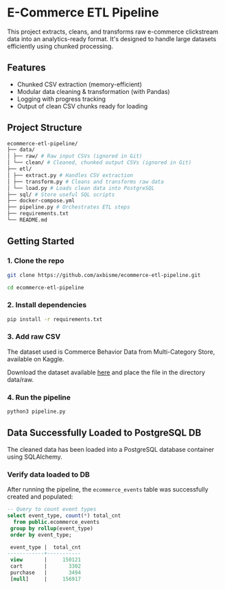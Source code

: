 # E-Commerce ETL Pipeline

This project extracts, cleans, and transforms raw e-commerce clickstream data into an analytics-ready format. It's designed to handle large datasets efficiently using chunked processing.

## Features
- Chunked CSV extraction (memory-efficient)
- Modular data cleaning & transformation (with Pandas)
- Logging with progress tracking
- Output of clean CSV chunks ready for loading

## Project Structure

```bash
ecommerce-etl-pipeline/
├── data/
│ ├── raw/ # Raw input CSVs (ignored in Git)
│ └── clean/ # Cleaned, chunked output CSVs (ignored in Git)
├── etl/
│ ├── extract.py # Handles CSV extraction
│ ├── transform.py # Cleans and transforms raw data
│ └── load.py # Loads clean data into PostgreSQL
├── sql/ # Store useful SQL scripts 
├── docker-compose.yml
├── pipeline.py # Orchestrates ETL steps
├── requirements.txt
└── README.md
```

## Getting Started

### 1. Clone the repo

```bash
git clone https://github.com/axbisme/ecommerce-etl-pipeline.git

cd ecommerce-etl-pipeline
```

### 2. Install dependencies 

```bash
pip install -r requirements.txt
```

### 3. Add raw CSV

The dataset used is Commerce Behavior Data from Multi-Category Store, available on Kaggle.

Download the dataset available [here](https://www.kaggle.com/datasets/mkechinov/ecommerce-behavior-data-from-multi-category-store) and place the file in the directory data/raw.

### 4. Run the pipeline

```bash
python3 pipeline.py
```

## Data Successfully Loaded to PostgreSQL DB

The cleaned data has been loaded into a PostgreSQL database container using SQLAlchemy.

### Verify data loaded to DB

After running the pipeline, the `ecommerce_events` table was successfully created and populated:

```sql
-- Query to count event types
select event_type, count(*) total_cnt
  from public.ecommerce_events
 group by rollup(event_type)
 order by event_type;

 event_type |  total_cnt  
------------+-----------
 view       |     150121
 cart       |       3302
 purchase   |       3494
 [null]     |     156917


